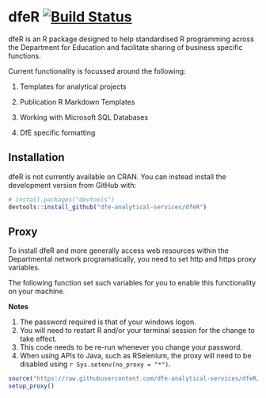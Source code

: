 # dfeR  [![Build Status](https://travis-ci.org/dfe-analytical-services/dfeR.svg?branch=master)](https://travis-ci.org/dfe-analytical-services/dfeR)

dfeR is an R package designed to help standardised R programming across the Department for Education and facilitate sharing of business specific functions.

Current functionality is focussed around the following:

1. Templates for analytical projects

2. Publication R Markdown Templates

3. Working with Microsoft SQL Databases

4. DfE specific formatting

## Installation

dfeR is not currently available on CRAN. You can instead install the
development version from GitHub with:

``` r
# install.packages("devtools")
devtools::install_github("dfe-analytical-services/dfeR")
```
## Proxy

To install dfeR and more generally access web resources within the Departmental network programatically, you need to set http and https proxy variables. 

The following function set such variables for you to enable this functionality on your machine.

**Notes** 

1. The password required is that of your windows logon.  
2. You will need to restart R and/or your terminal session for the change to take effect. 
3. This code needs to be re-run whenever you change your password.
4. When using APIs to Java, such as RSelenium, the proxy will need to be disabled using `r Sys.setenv(no_proxy = "*")`.

``` r
source("https://raw.githubusercontent.com/dfe-analytical-services/dfeR/master/R/proxy.R")
setup_proxy()
```
